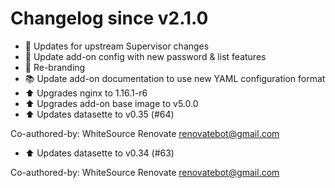 # Changelog since v2.1.0
- :hammer: Updates for upstream Supervisor changes 
- :hammer: Update add-on config with new password & list features 
- :hammer: Re-branding 
- :books: Update add-on documentation to use new YAML configuration format 
- :arrow_up: Upgrades nginx to 1.16.1-r6 
- :arrow_up: Upgrades add-on base image to v5.0.0 
- :arrow_up: Updates datasette to v0.35 (#64)

Co-authored-by: WhiteSource Renovate <renovatebot@gmail.com> 
- :arrow_up: Updates datasette to v0.34 (#63)

Co-authored-by: WhiteSource Renovate <renovatebot@gmail.com> 
